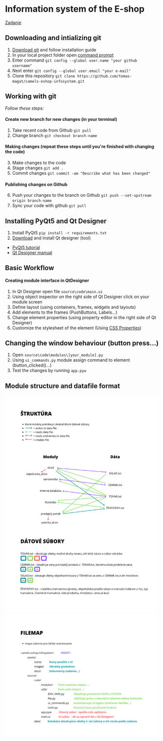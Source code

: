 # Information system of the E-shop

[Zadanie](assets/docs/zadanie.pdf)

## Downloading and intializing git

1. [Download git](https://git-scm.com/) and follow installation guide
2. In your local project folder open [command prompt](https://www.youtube.com/watch?v=bgSSJQolR0E)
3. Enter command `git config --global user.name "your github username"`
4. Next enter `git config --global user.email "your e-mail"`
5. Clone this repository `git clone https://github.com/tomas-magat/camels-eshop-infosystem.git`
 
## Working with git

*Follow these steps:*

#### Create new branch for new changes (in your terminal)
1. Take recent code from Github `git pull`
2. Change branch `git checkout branch-name`

#### Making changes (repeat these steps until you're finished with changing the code)
3. Make changes to the code
4. Stage changes `git add .`
5. Commit changes `git commit -am "Describe what has been changed"`

#### Publishing changes on Github
6. Push your changes to the branch on Github `git push --set-upstream origin branch-name`
7. Sync your code with github `git pull`


## Installing PyQt5 and Qt Designer

1. Install PyQt5  `pip install -r requirements.txt`
2. [Download](https://build-system.fman.io/qt-designer-download) and install Qt designer (tool)  

- [PyQt5 tutorial](https://www.pythonguis.com/pyqt5-tutorial/)
- [Qt Designer manual](https://doc.qt.io/archives/qt-4.8/designer-manual.html)


## Basic Workflow

#### Creating module interface in QtDesigner
1. In Qt Designer open file `source\code\main.ui`
2. Using object inspector on the right side of Qt Designer click on your module screen
3. Define layout (using containers, frames, widgets and layouts)
4. Add elements to the frames (PushButtons, Labels...)
5. Change element properties (using property editor in the right side of Qt Designer) 
6. Customize the stylesheet of the element (Using [CSS Properties](https://www.youtube.com/watch?v=508C8dX9_og))

## Changing the window behaviour (button press...)
1. Open `source\code\modules\[your_module].py`
2. Using `ui_commands.py` module assign command to element (button_clicked()...)
3. Test the changes by running `app.pyw`


## Module structure and datafile format

![](assets/docs/STRUCTURE_2.png)
![](assets/docs/FILEMAP_2.png)
